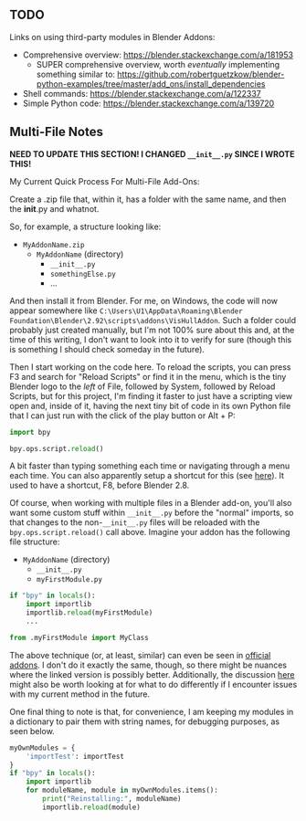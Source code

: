 ## TODO

Links on using third-party modules in Blender Addons:

 * Comprehensive overview: https://blender.stackexchange.com/a/181953
   * SUPER comprehensive overview, worth _eventually_ implementing something similar to: https://github.com/robertguetzkow/blender-python-examples/tree/master/add_ons/install_dependencies
 * Shell commands: https://blender.stackexchange.com/a/122337
 * Simple Python code: https://blender.stackexchange.com/a/139720



## Multi-File Notes

**NEED TO UPDATE THIS SECTION! I CHANGED `__init__.py` SINCE I WROTE THIS!**

My Current Quick Process For Multi-File Add-Ons:

Create a .zip file that, within it, has a folder with the same name, and then the __init__.py and whatnot.

So, for example, a structure looking like:

 * `MyAddonName.zip`
    * `MyAddonName` (directory)
        * `__init__.py`
        * `somethingElse.py`
        * ...

And then install it from Blender. For me, on Windows, the code will now appear somewhere like `C:\Users\U1\AppData\Roaming\Blender Foundation\Blender\2.92\scripts\addons\VisHullAddon`. Such a folder could probably just created manually, but I'm not 100% sure about this and, at the time of this writing, I don't want to look into it to verify for sure (though this is something I should check someday in the future).

Then I start working on the code here. To reload the scripts, you can press F3 and search for "Reload Scripts" or find it in the menu, which is the tiny Blender logo to the _left_ of File, followed by System, followed by Reload Scripts, but for this project, I'm finding it faster to just have a scripting view open and, inside of it, having the next tiny bit of code in its own Python file that I can just run with the click of the play button or Alt + P:
```python
import bpy

bpy.ops.script.reload()
```

A bit faster than typing something each time or navigating through a menu each time. You can also apparently setup a shortcut for this (see [here](https://web.archive.org/web/20210314173702/https://developer.blender.org/T67387)). It used to have a shortcut, F8, before Blender 2.8.

Of course, when working with multiple files in a Blender add-on, you'll also want some custom stuff within `__init__.py` before the "normal" imports, so that changes to the non-`__init__.py` files will be reloaded with the `bpy.ops.script.reload()` call above. Imagine your addon has the following file structure:

 * `MyAddonName` (directory)
    * `__init__.py`
    * `myFirstModule.py`

```python
if "bpy" in locals():
    import importlib
    importlib.reload(myFirstModule)
    ...

from .myFirstModule import MyClass
```

The above technique (or, at least, similar) can even be seen in [official addons](https://web.archive.org/web/20210402214355/https://developer.blender.org/diffusion/BA/browse/master/add_curve_extra_objects/__init__.py). I don't do it exactly the same, though, so there might be nuances where the linked version is possibly better. Additionally, the discussion [here](https://web.archive.org/web/20210314173702/https://developer.blender.org/T67387) might also be worth looking at for what to do differently if I encounter issues with my current method in the future.

One final thing to note is that, for convenience, I am keeping my modules in a dictionary to pair them with string names, for debugging purposes, as seen below.

```python
myOwnModules = {
    'importTest': importTest
}
if "bpy" in locals():
    import importlib
    for moduleName, module in myOwnModules.items():
        print("Reinstalling:", moduleName)
        importlib.reload(module)

```